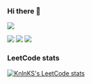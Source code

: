 ### Hi there 👋

<!--
**molodcovnik/molodcovnik** is a ✨ _special_ ✨ repository because its `README.md` (this file) appears on your GitHub profile.

Here are some ideas to get you started:

- 🔭 I’m currently working on ...
- 🌱 I’m currently learning ...
- 👯 I’m looking to collaborate on ...
- 🤔 I’m looking for help with ...
- 💬 Ask me about ...
- 📫 How to reach me: ...
- 😄 Pronouns: ...
- ⚡ Fun fact: ...
-->


![](https://github-profile-summary-cards.vercel.app/api/cards/profile-details?username=molodcovnik&theme=solarized_dark)


![](https://github-profile-summary-cards.vercel.app/api/cards/most-commit-language?username=molodcovnik&theme=solarized_dark)
![](https://github-profile-summary-cards.vercel.app/api/cards/repos-per-language?username=molodcovnik&theme=solarized_dark)
![](https://github-profile-summary-cards.vercel.app/api/cards/stats?username=molodcovnik&theme=solarized_dark)


### LeetCode stats

[![KnlnKS's LeetCode stats](https://leetcode-stats-six.vercel.app/api?username=Nikolayy93&theme=dark)](https://github.com/molodcovnik/leetcode-stats)

